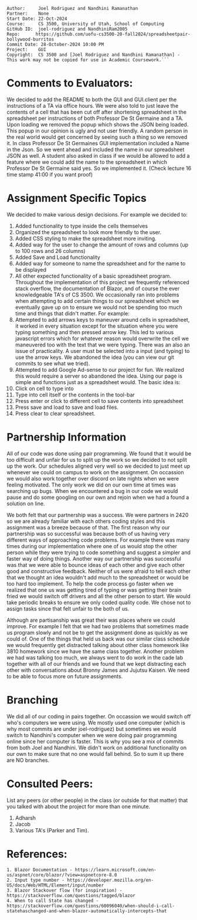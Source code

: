 ```
Author:     Joel Rodriguez and Nandhini Ramanathan
Partner:    None
Start Date: 22-Oct-2024
Course:     CS 3500, University of Utah, School of Computing
GitHub ID:  joel-rodriguez and NandhiniRam2005
Repo:      https://github.com/uofu-cs3500-20-fall2024/spreadsheetpair-bollywood-burritos
Commit Date: 28-October-2024 10:00 PM
Project:    GUI
Copyright:  CS 3500 and [Joel Rodriguez and Nandhini Ramanathan] - This work may not be copied for use in Academic Coursework.```
```

# Comments to Evaluators:
We decided to add the README to both the GUI and GUI.client per the instructions of a TA via office hours. We were also told to just leave the contents of
a cell that has been cut off after shortening spreadsheet in the spreadsheet per instructions of both Professor De St Germaine and a TA. 
Upon loading we removed the popup which shows the JSON being loaded. This popup in our opinion is ugly and not user friendly. A random person in the real world
would get concerned by seeing such a thing so we removed it. 
In class Professor De St Germaines GUI implementation included a Name in the Json. So we went ahead and included the name in our spreadsheet JSON as well. 
A student also asked in class if we would be allowed to add a feature where we could add the name to the spreadsheet in which Professor De St Germaine said 
yes. So we implemented it. (Check lecture 16 time stamp 41:00 if you want proof)
# Assignment Specific Topics
We decided to make various design decisions. For example we decided to:
1. Added functionality to  type inside the cells themselves
2. Organized the spreadsheet to look more friendly to the user.
3. Added CSS styling to make the spreadsheet more inviting.
4. Added way for the user to change the amount of rows and columns (up to 100 rows and 26 columns)
5. Added Save and Load functionality 
6. Added way for someone to name the spreadsheet and for the name to be displayed
7. All other expected functionality of a basic spreadsheet program.
Throughout the implementation of this project we frequently referenced stack overflow, the documentation of Blazor, and of course the ever knowledgeable
TA's of CS 3500. 
We occasionally ran into problems when attempting to add certain things to our spreadsheet which we eventually gave up on to ensure we 
would not be spending too much time and things that didn't matter. For example:
1. Attempted to add arrows keys to maneuver around cells in spreadsheet, it worked in every situation except for the situation where you were typing something and then pressed
   arrow key. This led to various javascript errors which for whatever reason would overwrite the cell we maneuvered too with the text that we were typing. There was an also 
   an issue of practicality. A user must be selected into a input (and typing) to use the arrow keys. We abandoned the idea (you can view our git commits to see what we tried).
2. Attempted to add Google Ad-sense to our project for fun. We realized this would require a server so abandoned the idea.
Using our page is simple and functions just as a spreadsheet would. The basic idea is:
1. Click on cell to type into 
2. Type into cell itself or the contents in the tool-bar
3. Press enter or click to different cell to save contents into spreadsheet
4. Press save and load to save and load files.
5. Press clear to clear spreadsheet.

# Partnership Information
All of our code was done using pair programming. We found that it would be too difficult and unfair for us to split up the work so we 
decided to not split up the work. Our schedules aligned very well so we decided to just meet up whenever we could on campus to work on 
the assignment. On occassion we would also work together over discord on late nights when we were feeling motivated.  The only work 
we did on our own time at times was searching up bugs. When we encountered a bug in our code we would pause and do some googling on our own
and rejoin when we had a found a solution on line.

We both felt that our partnership was a success. We were partners in 2420 so we are already familiar with each others coding styles and this 
assignment was a breeze because of that. The first reason why our partnership was so successful was because both of us having very different 
ways of approaching code problems. For example there was many times during our implementation where one of us would stop the other person 
while they were trying to code something and suggest a simpler and faster way of doing things. Another way our partnership was successful
was that we were able to bounce ideas of each other and give each other good and constructive feedback. Neither of us were afraid to tell 
each other that we thought an idea wouldn't add much to the spreadsheet or would be too hard too implement. To help the code process go faster 
when we realized that one us was getting tired of typing or was getting their brain fried we would switch off drivers and all the other person 
to start. We would take periodic breaks to ensure we only coded quality code. We chose not to assign tasks since that felt unfair to the both of us.

Although are partisanship was great their was places where we could improve. For example I felt that we had two problems that sometimes made us program 
slowly and not be to get the assignment done as quickly as we could of. One of the things that held us back was our similar class schedule we would frequently 
get distracted talking about other class homework like 3810 homework since we have the same class together. Another problem we had was talking too much, we 
always went to do work in the cade lab together with all of our friends and we found that we kept distracting each other with conversations about Bronny James
and Jujutsu Kaisen. We need to be able to focus more on future assignments.

# Branching

We did all of our coding in pairs together. On occassion we would switch off who's computers we were using. We mostly used one computer (which is why most 
commits are under joel-rodriguez) but sometimes we would switch to Nandhini's computer when we were doing pair programming online since her computer is faster.
This is why you see a mix of commits from both Joel and Nandhini. We didn't work on additional functionality on our own to make sure that no one would fall 
behind. So to sum it up there are NO branches.


# Consulted Peers:

List any peers (or other people) in the class (or outside for that matter) that you talked with about the project for more than one minute.

1. Adharsh
2. Jacob 
3. Various TA's (Parker and Tim).

# References:

    1. Blazor Documentation - https://learn.microsoft.com/en-us/aspnet/core/blazor/?view=aspnetcore-8.0
    2. Input type number - https://developer.mozilla.org/en-US/docs/Web/HTML/Element/input/number
    3. Blazor Stackover flow (for inspiration) - https://stackoverflow.com/questions/tagged/blazor
    4. When to call State has changed - https://stackoverflow.com/questions/60096040/when-should-i-call-statehaschanged-and-when-blazor-automatically-intercepts-that

